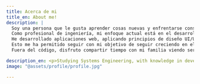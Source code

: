```yaml
---
title: Acerca de mi
title_en: About me!
description: |
  Soy una persona que le gusta aprender cosas nuevas y enfrentarse constantemente a nuevos desafíos tecnológicos. Durante mis estudios he adquirido múltiples experiencias como el buen manejo de las herramientas de Ofimática de Microsoft Office como Word, Excel y Power Point. 
  Como profesional de ingeniería, mi enfoque actual está en el desarrollo web, especializándome en frontend y en la creación de experiencias digitales atractivas y funcionales. Lo que más valoro es el proceso creativo detrás de cada solución: desde entender el problema, pensar en el usuario y construir con intención, lo que me lleva a crear interfaces que no solo se ven bien, sino que también sean claras, accesibles y fáciles de usar.
  He desarrollado aplicaciones web, aplicando principios de diseño UI/UX y buenas prácticas de desarrollo, como prácticas de codigo limpio, la creación de componentes reutilizables, el uso de sistemas de control de versiones, optimización del rendimiento mediante el uso de imágenes comprimidas y la carga diferida (lazy loading).
  Esto me ha permitido seguir con mi objetivo de seguir creciendo en el área de desarrollo web enfocado al frontend y al UI/UX, explorando nuevas tendencias y tecnologías innovadoras para mejorar la experiencia del usuario. Estoy abierto a nuevas oportunidades donde pueda seguir creciendo y aportar con compromiso y pensamiento crítico.
  Fuera del código, disfruto compartir tiempo con mi familia viendo series o películas. También suelo desconectarme jugando videojuegos o siguiendo animes de temporada con mi hermano. De vez en cuando, me gusta escuchar música mientras recargo energías o encuentro inspiración para seguir creando líneas de codigo. 

description_en: <p>Studying Systems Engineering, with knowledge in development web with HTML, CSS, PHP, JavaScript and React. Also use of libraries/framework like Bootstrap or Laravel.<br />Management of Relational and Non-Relational Databases. Management of GitHub.</p>
image: "@assets/profile/profile.jpg"

---
```


